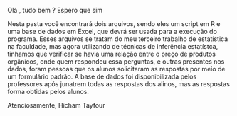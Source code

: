 Olá , tudo bem ? Espero que sim

Nesta pasta você encontrará dois arquivos, sendo eles um script em R e 
uma base de dados em Excel, que devrá ser usada para a execução do programa.
Esses arquivos se tratam do meu terceiro trabalho de estatística na faculdade,
mas agora utilizando de técnicas de inferência estatístca, tinhamos que verificar
se havia uma relação entre o preço de produtos orgânicos, onde quem respondeu essa perguntas,
e outras presentes nos dados, foram pessoas que os alunos solicitaram as respostas 
por meio de um formulário padrão.
A base de dados foi disponibilizada pelos professores após junatrem todas as respostas dos alinos, 
mas as respostas forma obtidas pelos
alunos.

Atenciosamente,
  Hicham Tayfour
